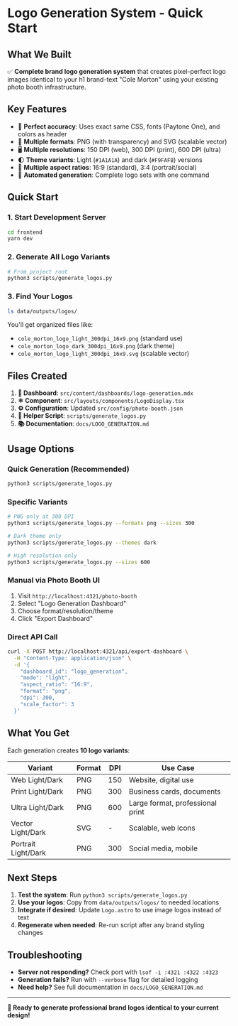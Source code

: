 # Logo Generation System - Quick Start

## What We Built

✅ **Complete brand logo generation system** that creates pixel-perfect logo images identical to your h1 brand-text "Cole Morton" using your existing photo booth infrastructure.

## Key Features

- 🎨 **Perfect accuracy**: Uses exact same CSS, fonts (Paytone One), and colors as header
- 📱 **Multiple formats**: PNG (with transparency) and SVG (scalable vector)
- 🖥️ **Multiple resolutions**: 150 DPI (web), 300 DPI (print), 600 DPI (ultra)
- 🌓 **Theme variants**: Light (`#1A1A1A`) and dark (`#F9FAFB`) versions
- 📐 **Multiple aspect ratios**: 16:9 (standard), 3:4 (portrait/social)
- 🤖 **Automated generation**: Complete logo sets with one command

## Quick Start

### 1. Start Development Server
```bash
cd frontend
yarn dev
```

### 2. Generate All Logo Variants
```bash
# From project root
python3 scripts/generate_logos.py
```

### 3. Find Your Logos
```bash
ls data/outputs/logos/
```

You'll get organized files like:
- `cole_morton_logo_light_300dpi_16x9.png` (standard use)
- `cole_morton_logo_dark_300dpi_16x9.png` (dark theme)
- `cole_morton_logo_light_300dpi_16x9.svg` (scalable vector)

## Files Created

1. **📄 Dashboard**: `src/content/dashboards/logo-generation.mdx`
2. **⚛️ Component**: `src/layouts/components/LogoDisplay.tsx`
3. **⚙️ Configuration**: Updated `src/config/photo-booth.json`
4. **🚀 Helper Script**: `scripts/generate_logos.py`
5. **📚 Documentation**: `docs/LOGO_GENERATION.md`

## Usage Options

### Quick Generation (Recommended)
```bash
python3 scripts/generate_logos.py
```

### Specific Variants
```bash
# PNG only at 300 DPI
python3 scripts/generate_logos.py --formats png --sizes 300

# Dark theme only  
python3 scripts/generate_logos.py --themes dark

# High resolution only
python3 scripts/generate_logos.py --sizes 600
```

### Manual via Photo Booth UI
1. Visit `http://localhost:4321/photo-booth`
2. Select "Logo Generation Dashboard"
3. Choose format/resolution/theme
4. Click "Export Dashboard"

### Direct API Call
```bash
curl -X POST http://localhost:4321/api/export-dashboard \
  -H "Content-Type: application/json" \
  -d '{
    "dashboard_id": "logo_generation",
    "mode": "light",
    "aspect_ratio": "16:9",
    "format": "png",
    "dpi": 300,
    "scale_factor": 3
  }'
```

## What You Get

Each generation creates **10 logo variants**:

| Variant | Format | DPI | Use Case |
|---------|--------|-----|----------|
| Web Light/Dark | PNG | 150 | Website, digital use |
| Print Light/Dark | PNG | 300 | Business cards, documents |
| Ultra Light/Dark | PNG | 600 | Large format, professional print |
| Vector Light/Dark | SVG | - | Scalable, web icons |
| Portrait Light/Dark | PNG | 300 | Social media, mobile |

## Next Steps

1. **Test the system**: Run `python3 scripts/generate_logos.py`
2. **Use your logos**: Copy from `data/outputs/logos/` to needed locations
3. **Integrate if desired**: Update `Logo.astro` to use image logos instead of text
4. **Regenerate when needed**: Re-run script after any brand styling changes

## Troubleshooting

- **Server not responding?** Check port with `lsof -i :4321 :4322 :4323`
- **Generation fails?** Run with `--verbose` flag for detailed logging
- **Need help?** See full documentation in `docs/LOGO_GENERATION.md`

---

**🎉 Ready to generate professional brand logos identical to your current design!**